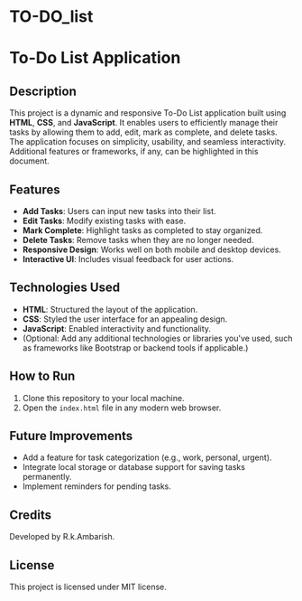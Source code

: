 # TO-DO_list
# To-Do List Application

## Description
This project is a dynamic and responsive To-Do List application built using **HTML**, **CSS**, and **JavaScript**. It enables users to efficiently manage their tasks by allowing them to add, edit, mark as complete, and delete tasks. The application focuses on simplicity, usability, and seamless interactivity. Additional features or frameworks, if any, can be highlighted in this document.

## Features
- **Add Tasks**: Users can input new tasks into their list.
- **Edit Tasks**: Modify existing tasks with ease.
- **Mark Complete**: Highlight tasks as completed to stay organized.
- **Delete Tasks**: Remove tasks when they are no longer needed.
- **Responsive Design**: Works well on both mobile and desktop devices.
- **Interactive UI**: Includes visual feedback for user actions.

## Technologies Used
- **HTML**: Structured the layout of the application.
- **CSS**: Styled the user interface for an appealing design.
- **JavaScript**: Enabled interactivity and functionality.
- (Optional: Add any additional technologies or libraries you've used, such as frameworks like Bootstrap or backend tools if applicable.)

## How to Run
1. Clone this repository to your local machine.
2. Open the `index.html` file in any modern web browser.

## Future Improvements
- Add a feature for task categorization (e.g., work, personal, urgent).
- Integrate local storage or database support for saving tasks permanently.
- Implement reminders for pending tasks.

## Credits
Developed by R.k.Ambarish.

## License
This project is licensed under  MIT license.

